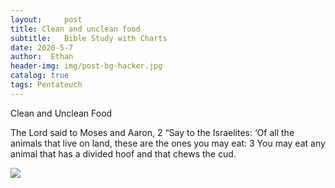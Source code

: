 ```yaml
---
layout:     post
title: Clean and unclean food
subtitle:   Bible Study with Charts
date: 2020-5-7
author:  Ethan
header-img: img/post-bg-hacker.jpg
catalog: true
tags: Pentateuch
---
```




Clean and Unclean Food

The Lord said to Moses and Aaron, 2 “Say to the Israelites: ‘Of all the animals that live on land, these are the ones you may eat: 3 You may eat any animal that has a divided hoof and that chews the cud.
 
 ![](https://jin2070.github.io/img/103001.png)
 
 
 
  
  
 




